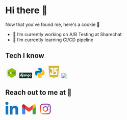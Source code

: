 # Hi there 👋

Now that you've found me, here's a cookie 🍪

- 🔭 I’m currently working on A/B Testing at Sharechat
- 🌱 I’m currently learning CI/CD pipeline
<!-- - 👯 I’m looking to collaborate on  -->
<!-- - 🤔 I’m looking for help with ... -->
<!-- - 💬 Ask me about DSA, Backend web development -->

## Tech I know
[<img src="https://github.com/Kushagrasri/Kushagrasri/blob/main/nodejs.png" width=40>](https://www.linkedin.com/)       [<img src="https://github.com/Kushagrasri/Kushagrasri/blob/main/django.png" width=40>](https://www.linkedin.com/)       [<img src="https://github.com/Kushagrasri/Kushagrasri/blob/main/python.png" width=40>](https://www.linkedin.com/)       [<img src="https://github.com/Kushagrasri/Kushagrasri/blob/main/javascript.png" width=40>](https://www.linkedin.com/)       [<img src="https://github.com/Kushagrasri/Kushagrasri/blob/main/flutter.png" width=40>](https://www.linkedin.com/)

## Reach out to me at 💬
[<img src="https://github.com/Kushagrasri/Kushagrasri/blob/main/linkedin.png" width=40>](https://www.linkedin.com/in/kushagrasri)    [<img src="https://github.com/Kushagrasri/Kushagrasri/blob/main/gmail.png" width=60>](mailto:kushwork1@gmail.com)  [<img src="https://github.com/Kushagrasri/Kushagrasri/blob/main/instagram.png" width=35>](https://www.instagram.com/kushagrasri/)
